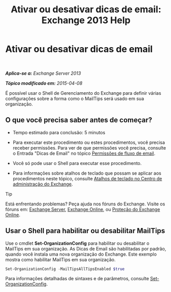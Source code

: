 ﻿---
title: 'Ativar ou desativar dicas de email: Exchange 2013 Help'
TOCTitle: Ativar ou desativar dicas de email
ms:assetid: 11ad3848-f303-4ad5-a21d-9b0883db4bda
ms:mtpsurl: https://technet.microsoft.com/pt-br/library/JJ649321(v=EXCHG.150)
ms:contentKeyID: 50485048
ms.date: 05/22/2018
mtps_version: v=EXCHG.150
ms.translationtype: MT
---

# Ativar ou desativar dicas de email

 

_**Aplica-se a:** Exchange Server 2013_

_**Tópico modificado em:** 2015-04-08_

É possível usar o Shell de Gerenciamento do Exchange para definir várias configurações sobre a forma como o MailTips será usado em sua organização.

## O que você precisa saber antes de começar?

  - Tempo estimado para conclusão: 5 minutos

  - Para executar este procedimento ou estes procedimentos, você precisa receber permissões. Para ver de que permissões você precisa, consulte o Entrada "Dicas de Email" no tópico [Permissões de fluxo de email](mail-flow-permissions-exchange-2013-help.md).

  - Você só pode usar o Shell para executar esse procedimento.

  - Para informações sobre atalhos de teclado que possam se aplicar aos procedimentos neste tópico, consulte [Atalhos de teclado no Centro de administração do Exchange](keyboard-shortcuts-in-the-exchange-admin-center-exchange-online-protection-help.md).


> [!TIP]
> Está enfrentando problemas? Peça ajuda nos fóruns do Exchange. Visite os fóruns em: <A href="https://go.microsoft.com/fwlink/p/?linkid=60612">Exchange Server</A>, <A href="https://go.microsoft.com/fwlink/p/?linkid=267542">Exchange Online</A>, ou <A href="https://go.microsoft.com/fwlink/p/?linkid=285351">Proteção do Exchange Online</A>.



## Usar o Shell para habilitar ou desabilitar MailTips

Use o cmdlet **Set-OrganizationConfig** para habilitar ou desabilitar o MailTips em sua organização. As Dicas de Email são habilitadas por padrão, quando você instala uma nova organização do Exchange. Este exemplo mostra como habilitar MailTips em sua organização.

```powershell
Set-OrganizationConfig -MailTipsAllTipsEnabled $true
```

Para informações detalhadas de sintaxes e de parâmetros, consulte [Set-OrganizationConfig](https://technet.microsoft.com/pt-br/library/aa997443\(v=exchg.150\)).

